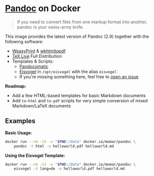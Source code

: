# [Pandoc](https://pandoc.org/) on Docker

> If you need to convert files from one markup format into another,
> pandoc is your swiss-army knife.

This image provides the latest version of Pandoc (2.9) together with the
following software:
- [WeasyPrint](https://weasyprint.org/) &
  [wkhtmltopdf](https://pandoc.org/MANUAL.html)
- [TeX Live](https://www.tug.org/texlive/) Full Distribution
- Templates & Scripts:
  - [Pandocomatic](https://heerdebeer.org/Software/markdown/pandocomatic/)
  - [Eisvogel](https://github.com/Wandmalfarbe/pandoc-latex-template)
    in `/opt/eisvogel` with the alias `eisvogel`
  - If you're missing something here, feel free to [open an issue](https://github.com/moqmar-docker/pandoc/issues)

**Roadmap:**
- Add a few HTML-based templates for basic Markdown documents
- Add `to-html` and `to-pdf` scripts for very simple conversion of mixed
  Markdown/LaTeX documents

## Examples
**Basic Usage:**
```bash
docker run --rm -it -v "$PWD:/data" docker.io/momar/pandoc \
    pandoc -t html -o helloworld.pdf helloworld.md
```

**Using the Eisvogel Template:**
```bash
docker run --rm -it -v "$PWD:/data" docker.io/momar/pandoc \
    eisvogel -V lang=de -o helloworld.pdf helloworld.md
```
